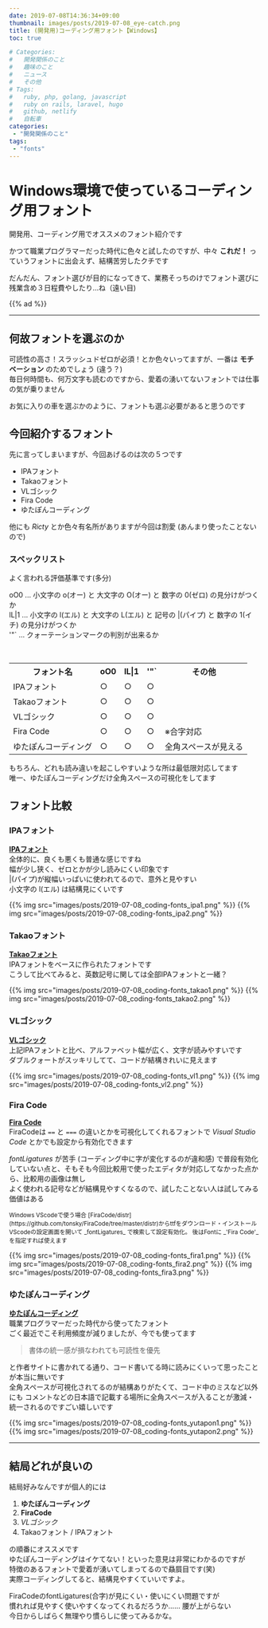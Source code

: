 ```yaml
---
date: 2019-07-08T14:36:34+09:00
thumbnail: images/posts/2019-07-08_eye-catch.png
title: (開発用)コーディング用フォント【Windows】
toc: true

# Categories:
#   開発関係のこと
#   趣味のこと
#   ニュース
#   その他
# Tags:
#   ruby, php, golang, javascript
#   ruby on rails, laravel, hugo
#   github, netlify
#   自転車
categories:
 - "開発関係のこと"
tags:
 - "fonts"
---
```


# Windows環境で使っているコーディング用フォント

開発用、コーディング用でオススメのフォント紹介です  

かつて職業プログラマーだった時代に色々と試したのですが、中々 __これだ！__ っていうフォントに出会えず、結構苦労したクチです

だんだん、フォント選びが目的になってきて、業務そっちのけでフォント選びに残業含め３日程費やしたり…ね（遠い目)

{{% ad %}}

* * *

## 何故フォントを選ぶのか

可読性の高さ！スラッシュドゼロが必須！とか色々いってますが、一番は __モチベーション__ のためでしょう (違う？)  
毎日何時間も、何万文字も読むのですから、愛着の湧いてないフォントでは仕事の気が乗りません  

お気に入りの車を選ぶかのように、フォントも選ぶ必要があると思うのです

## 今回紹介するフォント

先に言ってしまいますが、今回あげるのは次の５つです

- IPAフォント
- Takaoフォント
- VLゴシック
- Fira Code
- ゆたぽんコーディング

他にも _Ricty_ とか色々有名所がありますが今回は割愛 (あんまり使ったことないので)

### スペックリスト

よく言われる評価基準です(多分)

oO0 ... 小文字の o(オー) と 大文字の O(オー) と 数字の 0(ゼロ) の見分けがつくか  
lL|1 ... 小文字の l(エル) と 大文字の L(エル) と 記号の |(パイプ) と 数字の 1(イチ) の見分けがつくか  
'"` ... クォーテーションマークの判別が出来るか  

<br>

<table>
  <tr>
    <th>フォント名</th>
    <th>oO0</th>
    <th>lL|1</th>
    <th>'"`</th>
    <th>その他</th>
  </tr>
  <tr>
    <td>IPAフォント</td>
    <td>○</td>
    <td>○</td>
    <td>○</td>
    <td></td>
  </tr>
  <tr>
    <td>Takaoフォント</td>
    <td>○</td>
    <td>○</td>
    <td>○</td>
    <td></td>
  </tr>
  <tr>
    <td>VLゴシック</td>
    <td>○</td>
    <td>○</td>
    <td>○</td>
    <td></td>
  </tr>
  <tr>
    <td>Fira Code</td>
    <td>○</td>
    <td>○</td>
    <td>○</td>
    <td>※合字対応</td>
  </tr>
  <tr>
    <td>ゆたぽんコーディング</td>
    <td>○</td>
    <td>○</td>
    <td>○</td>
    <td>全角スペースが見える</td>
  </tr>
</table>

もちろん、どれも読み違いを起こしやすいような所は最低限対応してます  
唯一、ゆたぽんコーディングだけ全角スペースの可視化をしてます

## フォント比較

### IPAフォント
__[IPAフォント](https://ipafont.ipa.go.jp/old/ipafont/download.html)__  
全体的に、良くも悪くも普通な感じですね  
幅が少し狭く、ゼロとかが少し読みにくい印象です  
|(パイプ)が縦幅いっぱいに使われてるので、意外と見やすい  
小文字の l(エル) は結構見にくいです

 {{% img src="images/posts/2019-07-08_coding-fonts_ipa1.png" %}}
 {{% img src="images/posts/2019-07-08_coding-fonts_ipa2.png" %}}


### Takaoフォント
__[Takaoフォント](https://launchpad.net/takao-fonts)__  
IPAフォントをベースに作られたフォントです  
こうして比べてみると、英数記号に関しては全部IPAフォントと一緒？

{{% img src="images/posts/2019-07-08_coding-fonts_takao1.png" %}}
{{% img src="images/posts/2019-07-08_coding-fonts_takao2.png" %}}


### VLゴシック
__[VLゴシック](https://ja.osdn.net/projects/vlgothic/releases/)__  
上記IPAフォントと比べ、アルファベット幅が広く、文字が読みやすいです  
ダブルクォートがスッキリしてて、コードが結構きれいに見えます  

 {{% img src="images/posts/2019-07-08_coding-fonts_vl1.png" %}}
 {{% img src="images/posts/2019-07-08_coding-fonts_vl2.png" %}}


### Fira Code
__[Fira Code](https://github.com/tonsky/FiraCode)__  
FiraCodeは <code>==</code> と <code>===</code> の違いとかを可視化してくれるフォントで _Visual Studio Code_ とかでも設定から有効化できます  

_fontLigatures_ が苦手 (コーディング中に字が変化するのが違和感) で普段有効化していない点と、そもそも今回比較用で使ったエディタが対応してなかった点から、比較用の画像は無し  
よく使われる記号などが結構見やすくなるので、試したことない人は試してみる価値はある

<small>
Windows VScodeで使う場合 [FiraCode/distr](https://github.com/tonsky/FiraCode/tree/master/distr)からttfをダウンロード・インストール  
VScodeの設定画面を開いて _fontLigatures_ で検索して設定有効化。  
後はFontに _'Fira Code'_ を指定すれば使えます
</small>

{{% img src="images/posts/2019-07-08_coding-fonts_fira1.png" %}}
{{% img src="images/posts/2019-07-08_coding-fonts_fira2.png" %}}
{{% img src="images/posts/2019-07-08_coding-fonts_fira3.png" %}}
 

### ゆたぽんコーディング
__[ゆたぽんコーディング](http://net2.system.to/pc/font.html)__  
職業プログラマーだった時代から使ってたフォント  
ごく最近でこそ利用頻度が減りましたが、今でも使ってます  

> 書体の統一感が損なわれても可読性を優先

と作者サイトに書かれてる通り、コード書いてる時に読みにくいって思ったことが本当に無いです  
全角スペースが可視化されてるのが結構ありがたくて、コード中のミスなど以外にも
コメントなどの日本語で記載する場所に全角スペースが入ることが激減・統一されるのですごい嬉しいです

{{% img src="images/posts/2019-07-08_coding-fonts_yutapon1.png" %}}
{{% img src="images/posts/2019-07-08_coding-fonts_yutapon2.png" %}}

* * *

## 結局どれが良いの

結局好みなんですが個人的には

1. __ゆたぽんコーディング__
1. __FiraCode__
1. _VLゴシック_
1. Takaoフォント / IPAフォント

の順番にオススメです  
ゆたぽんコーディングはイケてない！といった意見は非常にわかるのですが  
特徴のあるフォントで愛着が湧いてしまってるので贔屓目です(笑)  
実際コーディングしてると、結構見やすくていいですよ。

FiraCodeのfontLigatures(合字)が見にくい・使いにくい問題ですが  
慣れれば見やすく使いやすくなってくれるだろうか……  腰が上がらない  
今日からしばらく無理やり慣らしに使ってみるかな。